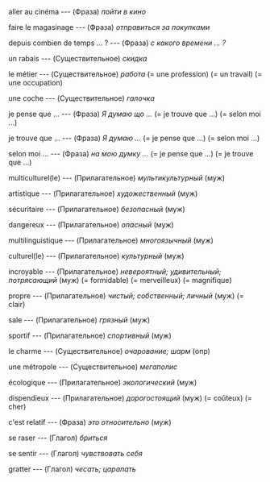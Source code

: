 aller au cinéma --- (Фраза)
*пойти в кино*



faire le magasinage --- (Фраза)
*отправиться за покупками*



depuis combien de temps ... ? --- (Фраза)
*с какого времени ... ?*



un rabais --- (Существительное)
*скидка*



le métier --- (Существительное)
*работа*
(= une profession)
(= un travail)
(= une occupation)



une coche --- (Существительное)
*галочка*



je pense que ...  --- (Фраза)
*Я думаю що ...*
(= je trouve que ...)
(= selon moi ...)



je trouve que ... --- (Фраза)
*Я думаю ...*
(= je pense que ...)
(= selon moi ...)



selon moi ... --- (Фраза)
*на мою думку ...*
(= je pense que ...)
(= je trouve que ...)



multiculturel(le) --- (Прилагательное)
*мультикультурный* (муж)



artistique --- (Прилагательное)
*художественный* (муж)



sécuritaire --- (Прилагательное)
*безопасный* (муж)



dangereux --- (Прилагательное)
*опасный* (муж)



multilinguistique --- (Прилагательное)
*многоязычный* (муж)



culturel(le) --- (Прилагательное)
*культурный* (муж)



incroyable --- (Прилагательное)
*невероятный; удивительный; потрясающий* (муж)
(= formidable)
(= merveilleux)
(= magnifique)



propre --- (Прилагательное)
*чистый; собственный; личный* (муж)
(= clair)



sale --- (Прилагательное)
*грязный* (муж)



sportif --- (Прилагательное)
*спортивный* (муж)



le charme --- (Существительное)
*очарование; шарм* (опр)



une métropole --- (Существительное)
*мегаполис*



écologique --- (Прилагательное)
*экологический* (муж)



dispendieux --- (Прилагательное)
*дорогостоящий* (муж)
(= coûteux)
(= cher)



c'est relatif --- (Фраза)
*это относительно* (муж)



se raser --- (Глагол)
*бриться*



se sentir --- (Глагол)
*чувствовать себя*



gratter --- (Глагол)
*чесать; царапать*